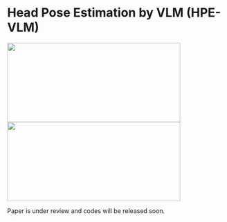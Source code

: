 # Head Pose Estimation by VLM (HPE-VLM)


<img src="./assets/lusi.gif" width="400" height="183"/> <img src="./assets/dance.gif" width="400" height="183"/>


Paper is under review and codes will be released soon.
